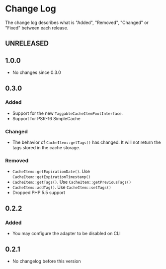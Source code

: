 # Change Log

The change log describes what is "Added", "Removed", "Changed" or "Fixed" between each release. 

## UNRELEASED

## 1.0.0

* No changes since 0.3.0

## 0.3.0

### Added

* Support for the new `TaggableCacheItemPoolInterface`. 
* Support for PSR-16 SimpleCache

### Changed

* The behavior of `CacheItem::getTags()` has changed. It will not return the tags stored in the cache storage. 

### Removed

* `CacheItem::getExpirationDate()`. Use `CacheItem::getExpirationTimestamp()`
* `CacheItem::getTags()`. Use `CacheItem::getPreviousTags()`
* `CacheItem::addTag()`. Use `CacheItem::setTags()`
* Dropped PHP 5.5 support

## 0.2.2

### Added

* You may configure the adapter to be disabled on CLI

## 0.2.1

* No changelog before this version
